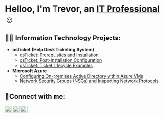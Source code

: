 <h1>Helloo, I'm Trevor, an <a href="https://linkedin.com/in/trevcloudbytes">IT Professional</a>☺</h1>

<h2>👨‍💻 Information Technology Projects:</h2>

- <b>osTicket (Help Desk Ticketing System)</b>
  - [osTicket: Prerequisites and Installation](https://github.com/trevcloudbytes/osticket-prereqs)
  - [osTicket: Post-Installation Configuration](https://github.com/trevcloudbytes/post-install-config)
  - [osTicket: Ticket Lifecycle Examples](https://github.com/trevcloudbytes/ticket-lifecycle)
- <b>Microsoft Azure</b>
  - [Configuring On-premises Active Directory within Azure VMs](https://github.com/trevcloudbytes/configure-ad)
  - [Network Security Groups (NSGs) and Inspecting Network Protocols](https://github.com/trevcloudbytes/azure-network-protocols)

<h2>🤳Connect with me:</h2>

[<img align="left" alt="Trevor | twitter" width="22px" src="https://cdn.jsdelivr.net/npm/simple-icons@v3/icons/twitter.svg" />][twitter]
[<img align="left" alt="Josh | LinkedIn" width="22px" src="https://cdn.jsdelivr.net/npm/simple-icons@v3/icons/linkedin.svg" />][linkedin]
[<img align="left" alt="Josh | Instagram" width="22px" src="https://cdn.jsdelivr.net/npm/simple-icons@v3/icons/instagram.svg" />][instagram]

[twitter]: https://x.com/trevcloudbytes
[instagram]: https://www.instagram.com/trevcloudbytes
[linkedin]: https://www.linkedin.com/in/trevor-nutting


